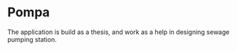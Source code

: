 # Pompa
The application is build as a thesis, and work as a help in designing sewage pumping station. 
